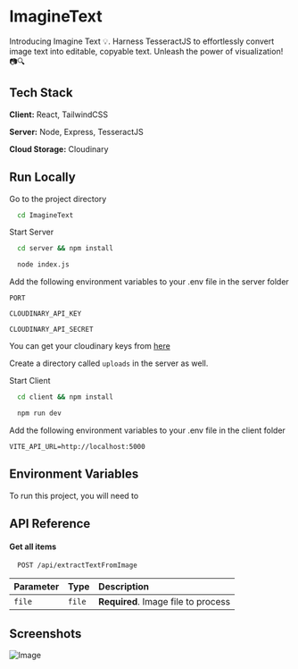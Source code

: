 
# ImagineText

Introducing Imagine Text 💡. Harness TesseractJS to effortlessly convert image text into editable, copyable text. Unleash the power of visualization! 📷🔍



## Tech Stack

**Client:** React, TailwindCSS

**Server:** Node, Express, TesseractJS

**Cloud Storage:** Cloudinary


## Run Locally

Go to the project directory

```bash
  cd ImagineText
```

Start Server

```bash
  cd server && npm install
```
```bash
  node index.js
```
Add the following environment variables to your .env file in the server folder

`PORT`

`CLOUDINARY_API_KEY`

`CLOUDINARY_API_SECRET`

You can get your cloudinary keys from [here](https://cloudinary.com/)

Create a directory called `uploads` in the server as well.

Start Client

```bash
  cd client && npm install
```
```bash
  npm run dev
```
Add the following environment variables to your .env file in the client folder

`VITE_API_URL=http://localhost:5000`

## Environment Variables

To run this project, you will need to 
## API Reference

#### Get all items

```http
  POST /api/extractTextFromImage
```

| Parameter | Type     | Description                        |
| :-------- | :------- | :--------------------------------- |
| `file`    | `file`   | **Required**. Image file to process|


## Screenshots

![Image](https://github.com/user-attachments/assets/c43347cd-a266-477d-a6d4-2674c5f94b8e)



